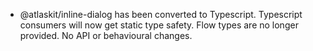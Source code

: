 - @atlaskit/inline-dialog has been converted to Typescript. Typescript consumers will now get static type safety. Flow types are no longer provided. No API or behavioural changes.